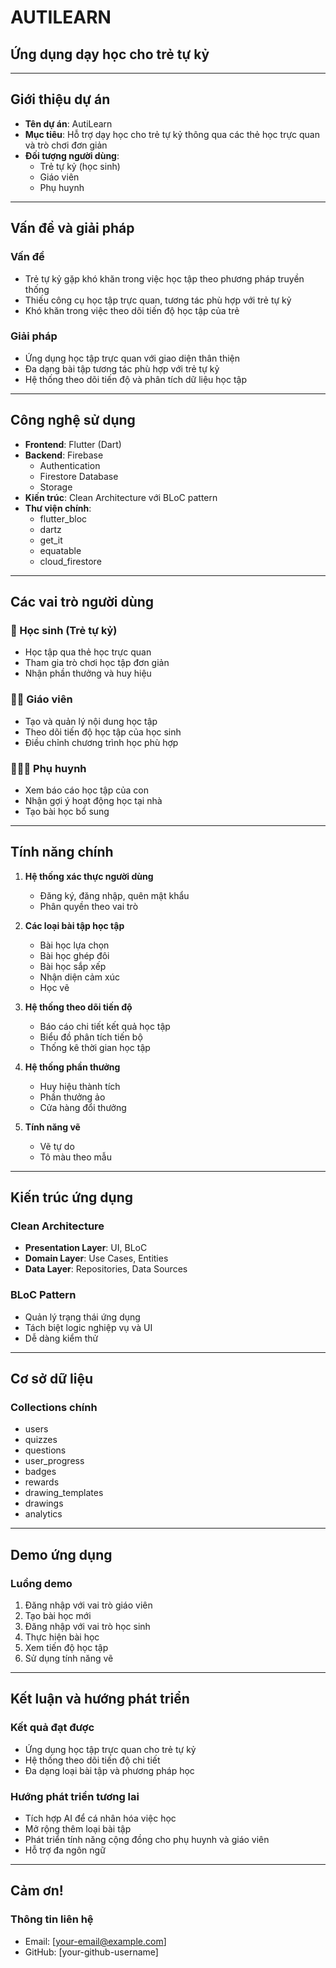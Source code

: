 # AUTILEARN
## Ứng dụng dạy học cho trẻ tự kỷ

---

## Giới thiệu dự án

- **Tên dự án**: AutiLearn
- **Mục tiêu**: Hỗ trợ dạy học cho trẻ tự kỷ thông qua các thẻ học trực quan và trò chơi đơn giản
- **Đối tượng người dùng**: 
  - Trẻ tự kỷ (học sinh)
  - Giáo viên
  - Phụ huynh

---

## Vấn đề và giải pháp

### Vấn đề
- Trẻ tự kỷ gặp khó khăn trong việc học tập theo phương pháp truyền thống
- Thiếu công cụ học tập trực quan, tương tác phù hợp với trẻ tự kỷ
- Khó khăn trong việc theo dõi tiến độ học tập của trẻ

### Giải pháp
- Ứng dụng học tập trực quan với giao diện thân thiện
- Đa dạng bài tập tương tác phù hợp với trẻ tự kỷ
- Hệ thống theo dõi tiến độ và phân tích dữ liệu học tập

---

## Công nghệ sử dụng

- **Frontend**: Flutter (Dart)
- **Backend**: Firebase
  - Authentication
  - Firestore Database
  - Storage
- **Kiến trúc**: Clean Architecture với BLoC pattern
- **Thư viện chính**:
  - flutter_bloc
  - dartz
  - get_it
  - equatable
  - cloud_firestore

---

## Các vai trò người dùng

### 👶 Học sinh (Trẻ tự kỷ)
- Học tập qua thẻ học trực quan
- Tham gia trò chơi học tập đơn giản
- Nhận phần thưởng và huy hiệu

### 👩‍🏫 Giáo viên
- Tạo và quản lý nội dung học tập
- Theo dõi tiến độ học tập của học sinh
- Điều chỉnh chương trình học phù hợp

### 👨‍👩‍👧 Phụ huynh
- Xem báo cáo học tập của con
- Nhận gợi ý hoạt động học tại nhà
- Tạo bài học bổ sung

---

## Tính năng chính

1. **Hệ thống xác thực người dùng**
   - Đăng ký, đăng nhập, quên mật khẩu
   - Phân quyền theo vai trò

2. **Các loại bài tập học tập**
   - Bài học lựa chọn
   - Bài học ghép đôi
   - Bài học sắp xếp
   - Nhận diện cảm xúc
   - Học vẽ

3. **Hệ thống theo dõi tiến độ**
   - Báo cáo chi tiết kết quả học tập
   - Biểu đồ phân tích tiến bộ
   - Thống kê thời gian học tập

4. **Hệ thống phần thưởng**
   - Huy hiệu thành tích
   - Phần thưởng ảo
   - Cửa hàng đổi thưởng

5. **Tính năng vẽ**
   - Vẽ tự do
   - Tô màu theo mẫu

---

## Kiến trúc ứng dụng

### Clean Architecture
- **Presentation Layer**: UI, BLoC
- **Domain Layer**: Use Cases, Entities
- **Data Layer**: Repositories, Data Sources

### BLoC Pattern
- Quản lý trạng thái ứng dụng
- Tách biệt logic nghiệp vụ và UI
- Dễ dàng kiểm thử

---

## Cơ sở dữ liệu

### Collections chính
- users
- quizzes
- questions
- user_progress
- badges
- rewards
- drawing_templates
- drawings
- analytics

---

## Demo ứng dụng

### Luồng demo
1. Đăng nhập với vai trò giáo viên
2. Tạo bài học mới
3. Đăng nhập với vai trò học sinh
4. Thực hiện bài học
5. Xem tiến độ học tập
6. Sử dụng tính năng vẽ

---

## Kết luận và hướng phát triển

### Kết quả đạt được
- Ứng dụng học tập trực quan cho trẻ tự kỷ
- Hệ thống theo dõi tiến độ chi tiết
- Đa dạng loại bài tập và phương pháp học

### Hướng phát triển tương lai
- Tích hợp AI để cá nhân hóa việc học
- Mở rộng thêm loại bài tập
- Phát triển tính năng cộng đồng cho phụ huynh và giáo viên
- Hỗ trợ đa ngôn ngữ

---

## Cảm ơn!

### Thông tin liên hệ
- Email: [your-email@example.com]
- GitHub: [your-github-username]
